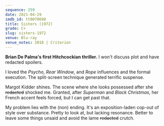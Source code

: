 ```yaml
---
sequence: 259
date: 2021-04-29
imdb_id: tt0070698
title: Sisters (1972)
grade: C+
slug: sisters-1972
venue: Blu-ray
venue_notes: 2018 | Criterion
---
```


**Brian De Palma's first Hitchcockian thriller.** I won't discuss plot and have redacted spoilers.

<!-- end -->

I loved the <span data-imdb-id="tt0054215">_Psycho_</span>, <span data-imdb-id="tt0047396">_Rear Window_</span>, and <span data-imdb-id="tt0040746">_Rope_</span> influences and the formal execution. The split-screen technique generated terrific suspense.

Margot Kidder shines. The scene where she looks possessed after she ~~redacted~~ shocked me. Granted, after <span data-imdb-id="tt0078346">_Superman_</span> and <span data-imdb-id="tt0071222">_Black Christmas_</span>, her French accent feels forced, but I can get past that.

My problem lies with the (non) ending. It's an exposition-laden cop-out of style over substance. Pretty to look at, but lacking resonance. Better to leave some things unsaid and avoid the lame ~~redacted~~ crutch.
